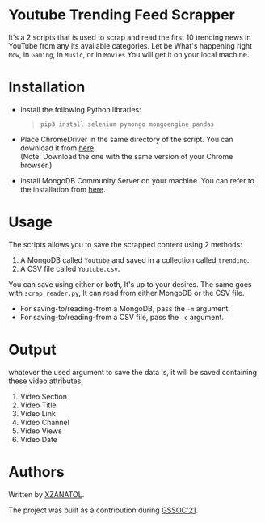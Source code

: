 # Youtube Trending Feed Scrapper

It's a 2 scripts that is used to scrap and read the first 10 trending news in YouTube from any its available categories. Let be What's happening right `Now`, in `Gaming`, in `Music`, or in `Movies` You will get it on your local machine.

# Installation

- Install the following Python libraries:

  > `pip3 install selenium pymongo mongoengine pandas`

- Place ChromeDriver in the same directory of the script. You can download it from [here](https://sites.google.com/a/chromium.org/chromedriver/downloads). <br>
  (Note: Download the one with the same version of your Chrome browser.)

- Install MongoDB Community Server on your machine. You can refer to the installation from [here](https://docs.mongodb.com/manual/administration/install-community/).

# Usage

The scripts allows you to save the scrapped content using 2 methods:

1. A MongoDB called `Youtube` and saved in a collection called `trending`.
2. A CSV file called `Youtube.csv`.

You can save using either or both, It's up to your desires. The same goes with `scrap_reader.py`, It can read from either MongoDB or the CSV file.

- For saving-to/reading-from a MongoDB, pass the `-m` argument.
- For saving-to/reading-from a CSV file, pass the `-c` argument.

# Output

whatever the used argument to save the data is, it will be saved containing these video attributes:

1. Video Section
2. Video Title
3. Video Link
4. Video Channel
5. Video Views
6. Video Date

# Authors

Written by [XZANATOL](https://www.github.com/XZANATOL).

The project was built as a contribution during [GSSOC'21](https://gssoc.girlscript.tech/).
